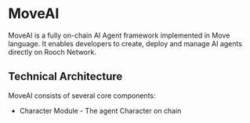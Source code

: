 # MoveAI

MoveAI is a fully on-chain AI Agent framework implemented in Move language. It enables developers to create, deploy and manage AI agents directly on Rooch Network.


## Technical Architecture

MoveAI consists of several core components:

* Character Module - The agent Character on chain
